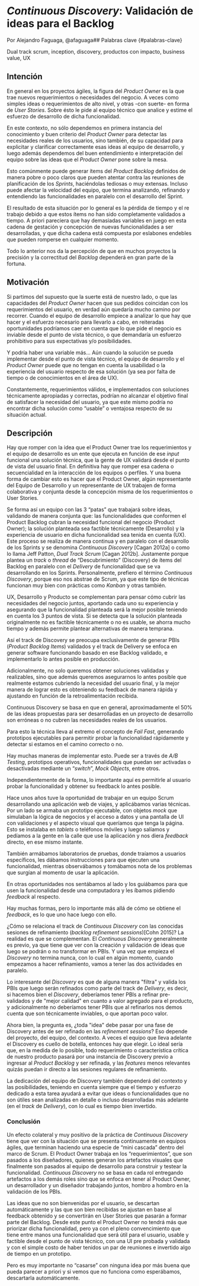 # _Continuous Discovery_: Validación de ideas para el Backlog

Por Alejandro Faguaga, @afaguaga## Palabras clave {#palabras-clave}

Dual track scrum, inception, discovery, productos con impacto, business value, UX

## Intención

En general en los proyectos ágiles, la figura del _Product Owner_ es la que trae nuevos requerimientos o necesidades del negocio. A veces como simples ideas o requerimientos de alto nivel, y otras -con suerte- en forma de _User Stories_. Sobre ésto le pide al equipo técnico que analice y estime el esfuerzo de desarrollo de dicha funcionalidad.

En este contexto, no sólo dependemos en primera instancia del conocimiento y buen criterio del _Product Owner_ para detectar las necesidades reales de los usuarios, sino también, de su capacidad para explicitar y clarificar correctamente esas ideas al equipo de desarrollo, y luego además dependemos del buen entendimiento e interpretación del equipo sobre las ideas que el _Product Owner_ pone sobre la mesa.

Esto comúnmente puede generar ítems del _Product Backlog_ definidos de manera pobre o poco claros que pueden atentar contra las reuniones de planificación de los _Sprints_, haciéndolas tediosas o muy extensas. Incluso puede afectar la velocidad del equipo, que termina analizando, refinando y entendiendo las funcionalidades en paralelo con el desarrollo del Sprint.

El resultado de esta situación por lo general es la pérdida de tiempo y el re trabajo debido a que estos ítems no han sido completamente validados a tiempo. A priori pareciera que hay demasiadas variables en juego en esta cadena de gestación y concepción de nuevas funcionalidades a ser desarrolladas, y que dicha cadena está compuesta por eslabones endebles que pueden romperse en cualquier momento.

Todo lo anterior nos da la percepción de que en muchos proyectos la precisión y la correctitud del _Backlog_ dependerá en gran parte de la fortuna.

## Motivación

Si partimos del supuesto que la suerte está de nuestro lado, o que las capacidades del _Product Owner_ hacen que sus pedidos coincidan con los requerimientos del usuario, en verdad aún quedaría mucho camino por recorrer. Cuando el equipo de desarrollo empiece a analizar lo que hay que hacer y el esfuerzo necesario para llevarlo a cabo, en reiteradas oportunidades podríamos caer en cuenta que lo que pide el negocio es inviable desde el punto de vista técnico, o que demandaría un esfuerzo prohibitivo para sus expectativas y/o posibilidades.

Y podría haber una variable más… Aún cuando la solución se pueda implementar desde el punto de vista técnico, el equipo de desarrollo y el _Product Owner_ puede que no tengan en cuenta la usabilidad o la experiencia del usuario respecto de esa solución (ya sea por falta de tiempo o de conocimientos en el área de UX).

Constantemente, requerimientos válidos, e implementados con soluciones técnicamente apropiadas y correctas, podrían no alcanzar el objetivo final de satisfacer la necesidad del usuario, ya que este mismo podría no encontrar dicha solución como “usable” o ventajosa respecto de su situación actual.

## Descripción

Hay que romper con la idea que el Product Owner trae los requerimientos y el equipo de desarrollo es un ente que ejecuta en función de ese _input_ funcional una solución técnica, que la gente de UX validará desde el punto de vista del usuario final. En definitiva hay que romper esa cadena o secuencialidad en la interacción de los equipos o perfiles. Y una buena forma de cambiar esto es hacer que el Product Owner, algún representante del Equipo de Desarrollo y un representante de UX trabajen de forma colaborativa y conjunta desde la concepción misma de los requerimientos o User Stories.

Se forma así un equipo con las 3 “patas” que trabajará sobre ideas, validando de manera conjunta que: las funcionalidades que conformen el Product Backlog cubran la necesidad funcional del negocio (Product Owner); la solución planteada sea factible técnicamente (Desarrollo) y la experiencia de usuario en dicha funcionalidad sea tenida en cuenta (UX). Este proceso se realiza de manera continua y en paralelo con el desarrollo de los Sprints y se denomina _Continuous Discovery_ [Cagan 2012a] o como lo llama Jeff Patton, _Dual Track Scrum_ [Cagan 2012b]. Justamente porque plantea un _track_ o _thread_ de “Descubrimiento” (Discovery) de ítems del Backlog en paralelo con el _Delivery_ de funcionalidad que se va desarrollando en los Sprints. Personalmente, prefiero el término _Continuous Discovery_, porque eso nos abstrae de Scrum, ya que este tipo de técnicas funcionan muy bien con prácticas como _Kanban_ y otras también.

UX, Desarrollo y Producto se complementan para pensar cómo cubrir las necesidades del negocio juntos, aportando cada uno su experiencia y asegurando que la funcionalidad planteada será la mejor posible teniendo en cuenta los 3 puntos de vista. Si se detecta que la solución planteada originalmente no es factible técnicamente o no es usable, se ahorra mucho tiempo y además permite plantear alternativas de manera temprana.

Así el track de Discovery se preocupa exclusivamente de generar PBIs (_Product Backlog Items_) validados y el track de Delivery se enfoca en generar software funcionando basado en ese Backlog validado, e implementarlo lo antes posible en producción.

Adicionalmente, no solo queremos obtener soluciones validadas y realizables, sino que además queremos asegurarnos lo antes posible que realmente estamos cubriendo la necesidad del usuario final, y la mejor manera de lograr esto es obteniendo su feedback de manera rápida y ajustando en función de la retroalimentación recibida.

Continuous Discovery se basa en que en general, aproximadamente el 50% de las ideas propuestas para ser desarrolladas en un proyecto de desarrollo son erróneas o no cubren las necesidades reales de los usuarios.

Para esto la técnica lleva al extremo el concepto de _Fail Fast_, generando prototipos ejecutables para permitir probar la funcionalidad rápidamente y detectar si estamos en el camino correcto o no.

Hay muchas maneras de implementar esto. Puede ser a través de _A/B Testing_, prototipos operativos, funcionalidades que puedan ser activadas o desactivadas mediante un “_switch_”, _Mock Objects_, entre otros.

Independientemente de la forma, lo importante aquí es permitirle al usuario probar la funcionalidad y obtener su feedback lo antes posible.

Hace unos años tuve la oportunidad de trabajar en un equipo Scrum desarrollando una aplicación web de viajes, y aplicábamos varias técnicas. Por un lado se armaba un prototipo ejecutable, con objetos _mock_ que simulaban la lógica de negocios y el acceso a datos y una pantalla de UI con validaciones y el aspecto visual que queríamos que tenga la página. Esto se instalaba en _tablets_ o teléfonos móviles y luego salíamos y pedíamos a la gente en la calle que use la aplicación y nos diera _feedback_ directo, en ese mismo instante.

También armábamos laboratorios de pruebas, donde traíamos a usuarios específicos, les dábamos instrucciones para que ejecuten una funcionalidad, mientras observábamos y tomábamos nota de los problemas que surgían al momento de usar la aplicación.

En otras oportunidades nos sentábamos al lado y los guiábamos para que usen la funcionalidad desde una computadora y les íbamos pidiendo _feedback_ al respecto.

Hay muchas formas, pero lo importante más allá de cómo se obtiene el _feedback_, es lo que uno hace luego con ello.

¿Cómo se relaciona el track de _Continuous Discovery_ con las conocidas sesiones de refinamiento (_backlog_ _refinement sessions_)[Cohn 2015]? La realidad es que se complementan. El _Continuous_ _Discovery_ generalmente es previo, ya que tiene que ver con la creación y validación de ideas que luego se podrán o no transformar en PBIs. Y una vez que empieza el _Discovery_ no termina nunca, con lo cual en algún momento, cuando empezamos a hacer refinamiento, vamos a tener las dos actividades en paralelo.

Lo interesante del _Discovery_ es que de alguna manera "filtra" y valida los PBIs que luego serán refinados como parte del track de _Delivery_, es decir, si hacemos bien el _Discovery_, deberíamos tener PBIs a refinar pre-validados y de "mejor calidad" en cuanto a valor agregado para el producto, y adicionalmente no deberíamos tener PBIs que al refinarlos nos demos cuenta que son técnicamente inviables, o que aportan poco valor.

Ahora bien, la pregunta es, ¿toda "idea" debe pasar por una fase de Discovery antes de ser refinado en las _refinement sessions_? Eso depende del proyecto, del equipo, del contexto. A veces el equipo que lleva adelante el Discovery es cuello de botella, entonces hay que elegir. Lo ideal sería que, en la medida de lo posible, todo requerimiento o característica crítica de nuestro producto pasará por una instancia de Discovery previo a ingresar al _Product Backlog_ y ser refinada, y las _features_ menos relevantes quizás puedan ir directo a las sesiones regulares de refinamiento.

La dedicación del equipo de Discovery también dependerá del contexto y las posibilidades, teniendo en cuenta siempre que el tiempo y esfuerzo dedicado a esta tarea ayudará a evitar que ideas o funcionalidades que no son útiles sean analizadas en detalle o incluso desarrolladas más adelante (en el _track_ de _Delivery_), con lo cual es tiempo bien invertido.

### Conclusión

Un efecto colateral y muy positivo de la práctica de _Continuous Discovery_ tiene que ver con la situación que se presenta continuamente en equipos ágiles, que terminan haciendo una especie de “mini cascada” dentro del marco de Scrum. El Product Owner trabaja en los “requerimientos”, que son pasados a los diseñadores, quienes generan los artefactos visuales que finalmente son pasados al equipo de desarrollo para construir y testear la funcionalidad. _Continuous Discovery_ no se basa en cada rol entregando artefactos a los demás roles sino que se enfoca en tener al Product Owner, un desarrollador y un diseñador trabajando juntos, hombro a hombro en la validación de los PBIs.

Las ideas que no son bienvenidas por el usuario, se descartan automáticamente y las que son bien recibidas se ajustan en base al feedback obtenido y se convertirán en User Stories que pasarán a formar parte del Backlog. Desde este punto el Product Owner no tendrá más que priorizar dicha funcionalidad, pero ya con el pleno convencimiento que tiene entre manos una funcionalidad que será útil para el usuario, usable y factible desde el punto de vista técnico, con una UI pre probada y validada y con el simple costo de haber tenidos un par de reuniones e invertido algo de tiempo en un prototipo.

Pero es muy importante no “casarse” con ninguna idea por más buena que pueda parecer a priori y si vemos que no funciona como esperábamos, descartarla automáticamente.